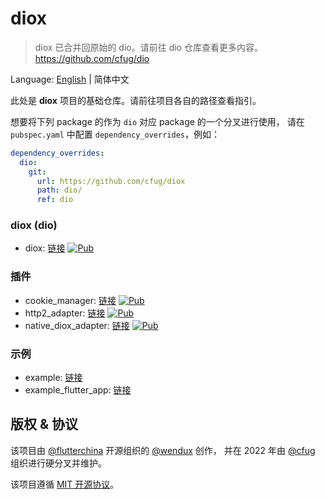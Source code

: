 # diox

> diox 已合并回原始的 dio。请前往 dio 仓库查看更多内容。
> https://github.com/cfug/dio

Language: [English](README.md) | 简体中文

此处是 **diox** 项目的基础仓库。请前往项目各自的路径查看指引。

想要将下列 package 的作为 `dio` 对应 package 的一个分叉进行使用，
请在 `pubspec.yaml` 中配置 `dependency_overrides`，例如：

```yaml
dependency_overrides:
  dio:
    git:
      url: https://github.com/cfug/diox
      path: dio/
      ref: dio
```

### diox (dio)

- diox: [链接](dio)
  [![Pub](https://img.shields.io/pub/v/diox.svg?label=dev&include_prereleases)](https://pub.flutter-io.cn/packages/diox)

### 插件

- cookie_manager: [链接](plugins/cookie_manager)
  [![Pub](https://img.shields.io/pub/v/diox_cookie_manager.svg?label=dev&include_prereleases)](https://pub.flutter-io.cn/packages/diox_cookie_manager)
- http2_adapter: [链接](plugins/http2_adapter)
  [![Pub](https://img.shields.io/pub/v/diox_http2_adapter.svg?label=dev&include_prereleases)](https://pub.flutter-io.cn/packages/diox_http2_adapter)
- native_diox_adapter: [链接](plugins/native_diox_adapter)
  [![Pub](https://img.shields.io/pub/v/native_diox_adapter.svg?label=dev&include_prereleases)](https://pub.dev/packages/native_diox_adapter)

### 示例

- example: [链接](example)
- example_flutter_app: [链接](example_flutter_app)

## 版权 & 协议

该项目由 [@flutterchina](https://github.com/flutterchina)
开源组织的 [@wendux](https://github.com/wendux) 创作，
并在 2022 年由 [@cfug](https://github.com/cfug)
组织进行硬分叉并维护。

该项目遵循 [MIT 开源协议](LICENSE)。
